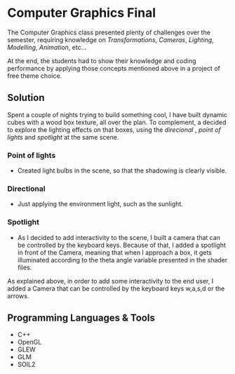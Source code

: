 # Computer Graphics Final

The Computer Graphics class presented plenty of challenges over the semester, requiring knowledge on *Transformations*, *Cameras*, *Lighting*, *Modelling*, *Animation*, etc...

At the end, the students had to show their knowledge and coding performance by applying those concepts mentioned above in a project of free theme choice.

## Solution

Spent a couple of nights trying to build something cool, I have built dynamic cubes with a wood box texture, all over the plan. To complement, a decided to explore the lighting effects on that boxes, using the *direcional* , *point of lights* and *spotlight* at the same scene.

### Point of lights
 - Created light bulbs in the scene, so that the shadowing is clearly visible.

### Directional
 - Just applying the environment light, such as the sunlight.

### Spotlight
 - As I decided to add interactivity to the scene, I built a camera that can be controlled by the keyboard keys. Because of that, I added a spotlight in front of the Camera, meaning that when I approach a box, it gets illuminated according to the theta angle variable presented in the shader files.

 As explained above, in order to add some interactivity to the end user, I added a Camera that can be controlled by the keyboard keys w,a,s,d or the arrows.

 ## Programming Languages & Tools
  - C++
  - OpenGL
  - GLEW
  - GLM
  - SOIL2

